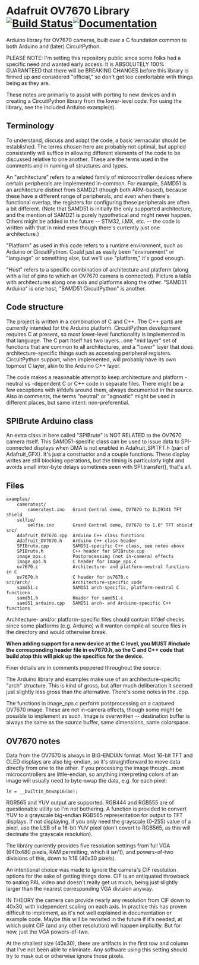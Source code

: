 # Adafruit OV7670 Library [![Build Status](https://github.com/adafruit/Adafruit_OV7670/workflows/Arduino%20Library%20CI/badge.svg)](https://github.com/adafruit/Adafruit_OV7670/actions)[![Documentation](https://github.com/adafruit/ci-arduino/blob/master/assets/doxygen_badge.svg)](http://adafruit.github.io/Adafruit_OV7670/html/index.html)

Arduino library for OV7670 cameras, built over a C foundation common to
both Arduino and (later) CircuitPython.

PLEASE NOTE: I'm setting this repository public since some folks had a
specific need and wanted early access. It is ABSOLUTELY 100% GUARANTEED
that there will be BREAKING CHANGES before this library is firmed up and
considered "official," so don't get too comfortable with things being as
they are.

These notes are primarily to assist with porting to new devices and in
creating a CircuitPython library from the lower-level code. For using the
library, see the included Arduino example(s).

## Terminology

To understand, discuss and adapt the code, a basic vernacular should be
established. The terms chosen here are probably not optimal, but applied
consistently will suffice in allowing different elements of the code to
be discussed relative to one another. These are the terms used in the
comments and in naming of structures and types.

An "architecture" refers to a related family of microcontroller devices
where certain peripherals are implemented in-common. For example, SAMD51
is an architecture distinct from SAMD21 (though both ARM-based), because
these have a different range of peripherals, and even when there's
functional overlap, the registers for configuring these peripherals are
often a bit different. (Note that SAMD51 is initially the only supported
architecture, and the mention of SAMD21 is purely hypothetical and might
never happen. Others might be added in the future -- STM32, i.MX, etc. --
the code is written with that in mind even though there's currently just
one architecture.)

"Platform" as used in this code refers to a runtime environment, such
as Arduino or CircuitPython. Could just as easily been "environment" or
"language" or something else, but we'll use "platform," it's good enough.

"Host" refers to a specific combination of architecture and platform (along
with a list of pins to which an OV7670 camera is connected). Picture a table
with architectures along one axis and platforms along the other. "SAMD51
Arduino" is one host, "SAMD51 CircuitPython" is another.

## Code structure

The project is written in a combination of C and C++. The C++ parts are
currently intended for the Arduino platform. CircuitPython development
requires C at present, so most lower-level functionality is implemented
in that language. The C part itself has two layers...one "mid layer" set of
functions that are common to all architectures, and a "lower" layer that
does architecture-specific things such as accessing peripheral registers.
CircuitPython support, when implemented, will probably have its own topmost
C layer, akin to the Arduino C++ layer.

The code makes a reasonable attempt to keep architecture and platform
-neutral vs -dependent C or C++ code in separate files. There might be a
few exceptions with #ifdefs around them, always documented in the source.
Also in comments, the terms "neutral" or "agnostic" might be used in
different places, but same intent: non-preferential.

## SPIBrute Arduino class

An extra class in here called "SPIBrute" is NOT RELATED to the OV7670
camera itself. This SAMD51-specific class can be used to issue data to
SPI-connected displays when DMA is not enabled in Adafruit_SPITFT.h (part
of Adafruit_GFX). It's just a constructor and a couple functions. These
display writes are still blocking operations, but the timing is particularly
tight and avoids small inter-byte delays sometimes seen with SPI.transfer(),
that's all.

## Files

    examples/
        cameratest/
            cameratest.ino   Grand Central demo, OV7670 to ILI9341 TFT shield
        selfie/
            selfie.ino       Grand Central demo, OV7670 to 1.8" TFT shield
    src/
        Adafruit_OV7670.cpp  Arduino C++ class functions
        Adafruit_OV7670.h    Arduino C++ class header
        SPIBrute.cpp         SAMD51-specific C++ class, see notes above
        SPIBrute.h           C++ header for SPIBrute.cpp
        image_ops.c          Postprocessing (not in-camera) effects
        image_ops.h          C header for image_ops.c
        ov7670.c             Architecture- and platform-neutral functions in C
        ov7670.h             C header for ov7670.c
    src/arch/                Architecture-specific code
        samd51.c             SAMD51 arch-specific, platform-neutral C functions
        samd51.h             Header for samd51.c
        samd51_arduino.cpp   SAMD51 arch- and Arduino-specific C++ functions

Architecture- and/or platform-specific files should contain #ifdef checks
since some platforms (e.g. Arduino) will wanton compile all source files in
the directory and would otherwise break.

**When adding support for a new device at the C level, you MUST #include
the corresponding header file in ov7670.h, so the C and C++ code that build
atop this will pick up the specifics for the device.**

Finer details are in comments peppered throughout the source.

The Arduino library and examples make use of an architecture-specific "arch"
structure. This is kind of gross, but after much deliberation it seemed just
slightly less gross than the alternative. There's some notes in the .cpp.

The functions in image_ops.c perform postprocessing on a captured OV7670
image. These are not in-camera effects, though some might be possible
to implement as such. Image is overwritten -- destination buffer is
always the same as the source buffer, same dimensions, same colorspace.

## OV7670 notes

Data from the OV7670 is always in BIG-ENDIAN format. Most 16-bit TFT and
OLED displays are also big-endian, so it's straightforward to move data
directly from one to the other. If you processing the image though...most
microcontrollers are little-endian, so anything interpreting colors of an
image will usually need to byte-swap the data, e.g. for each pixel:

    le = __builtin_bswap16(be);

RGR565 and YUV output are supported. RGB444 and RGB555 are of questionable
utility so I'm not bothering. A function is provided to convert YUV to a
grayscale big-endian RGB565 representation for output to TFT displays.
If not displaying, if you only need the grayscale (0-255) value of a pixel,
use the LSB of a 16-bit YUV pixel (don't covert to RGB565, as this will
decimate the grayscale resolution).

The library currently provides five resolution settings from full VGA
(640x480 pixels, RAM permitting, which it isn't), and powers-of-two
divisions of this, down to 1:16 (40x30 pixels).

An intentional choice was made to ignore the camera's CIF resolution options
for the sake of getting things done. CIF is an antiquated throwback to
analog PAL video and doesn't really get us much, being just slightly larger
than the nearest corresponding VGA division anyway.

IN THEORY the camera can provide nearly any resolution from CIF down to
40x30, with independent scaling on each axis. In practice this has proven
difficult to implement, as it's not well explained in documentation or
example code. Maybe this will be revisited in the future if it's needed,
at which point CIF (and any other resolution) will happen implicitly.
But for now, just the VGA powers-of-two.

At the smallest size (40x30), there are artifacts in the first row and
column that I've not been able to eliminate. Any software using this
setting should try to mask out or otherwise ignore those pixels.
